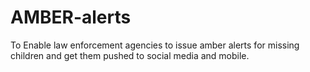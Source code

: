 # AMBER-alerts
To Enable law enforcement agencies to issue amber alerts for missing children and get them pushed to social media and mobile.
